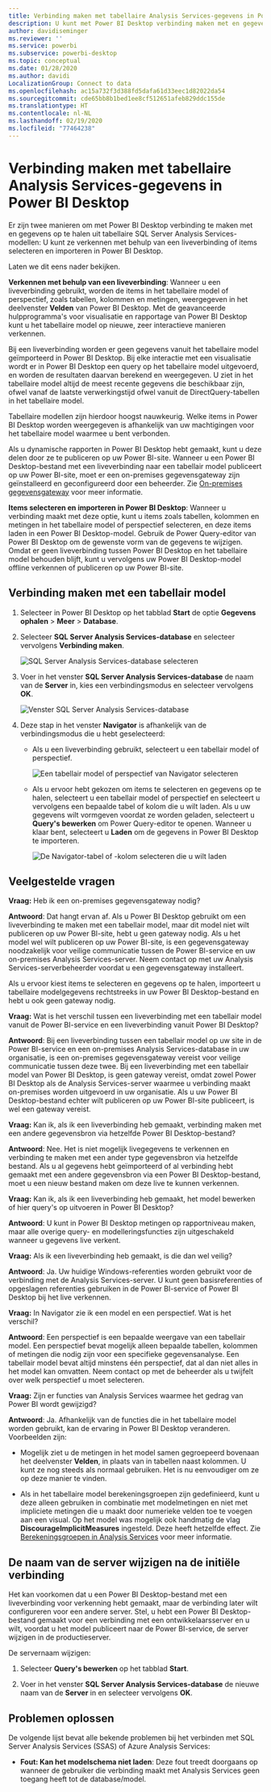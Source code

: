 ```yaml
---
title: Verbinding maken met tabellaire Analysis Services-gegevens in Power BI Desktop
description: U kunt met Power BI Desktop verbinding maken met en gegevens ophalen uit tabellaire SQL Server Analysis Services-modellen door ofwel een liveverbinding te gebruiken ofwel door items te selecteren en importeren in Power BI Desktop.
author: davidiseminger
ms.reviewer: ''
ms.service: powerbi
ms.subservice: powerbi-desktop
ms.topic: conceptual
ms.date: 01/28/2020
ms.author: davidi
LocalizationGroup: Connect to data
ms.openlocfilehash: ac15a732f3d388fd5dafa61d33eec1d82022da54
ms.sourcegitcommit: cde65bb8b1bed1ee8cf512651afeb829ddc155de
ms.translationtype: HT
ms.contentlocale: nl-NL
ms.lasthandoff: 02/19/2020
ms.locfileid: "77464238"
---
```

# <a name="connect-to-analysis-services-tabular-data-in-power-bi-desktop"></a>Verbinding maken met tabellaire Analysis Services-gegevens in Power BI Desktop
Er zijn twee manieren om met Power BI Desktop verbinding te maken met en gegevens op te halen uit tabellaire SQL Server Analysis Services-modellen: U kunt ze verkennen met behulp van een liveverbinding of items selecteren en importeren in Power BI Desktop.

Laten we dit eens nader bekijken.

**Verkennen met behulp van een liveverbinding**: Wanneer u een liveverbinding gebruikt, worden de items in het tabellaire model of perspectief, zoals tabellen, kolommen en metingen, weergegeven in het deelvenster **Velden** van Power BI Desktop. Met de geavanceerde hulpprogramma's voor visualisatie en rapportage van Power BI Desktop kunt u het tabellaire model op nieuwe, zeer interactieve manieren verkennen.

Bij een liveverbinding worden er geen gegevens vanuit het tabellaire model geïmporteerd in Power BI Desktop. Bij elke interactie met een visualisatie wordt er in Power BI Desktop een query op het tabellaire model uitgevoerd, en worden de resultaten daarvan berekend en weergegeven. U ziet in het tabellaire model altijd de meest recente gegevens die beschikbaar zijn, ofwel vanaf de laatste verwerkingstijd ofwel vanuit de DirectQuery-tabellen in het tabellaire model. 

Tabellaire modellen zijn hierdoor hoogst nauwkeurig. Welke items in Power BI Desktop worden weergegeven is afhankelijk van uw machtigingen voor het tabellaire model waarmee u bent verbonden.

Als u dynamische rapporten in Power BI Desktop hebt gemaakt, kunt u deze delen door ze te publiceren op uw Power BI-site. Wanneer u een Power BI Desktop-bestand met een liveverbinding naar een tabellair model publiceert op uw Power BI-site, moet er een on-premises gegevensgateway zijn geïnstalleerd en geconfigureerd door een beheerder. Zie [On-premises gegevensgateway](service-gateway-onprem.md) voor meer informatie.

**Items selecteren en importeren in Power BI Desktop**: Wanneer u verbinding maakt met deze optie, kunt u items zoals tabellen, kolommen en metingen in het tabellaire model of perspectief selecteren, en deze items laden in een Power BI Desktop-model. Gebruik de Power Query-editor van Power BI Desktop om de gewenste vorm van de gegevens te wijzigen. Omdat er geen liveverbinding tussen Power BI Desktop en het tabellaire model behouden blijft, kunt u vervolgens uw Power BI Desktop-model offline verkennen of publiceren op uw Power BI-site.

## <a name="to-connect-to-a-tabular-model"></a>Verbinding maken met een tabellair model
1. Selecteer in Power BI Desktop op het tabblad **Start** de optie **Gegevens ophalen** > **Meer** > **Database**.
   
1. Selecteer **SQL Server Analysis Services-database** en selecteer vervolgens **Verbinding maken**.
   
   ![SQL Server Analysis Services-database selecteren](media/desktop-analysis-services-tabular-data/pbid_sqlas_getdata_as.png)
3. Voer in het venster **SQL Server Analysis Services-database** de naam van de **Server** in, kies een verbindingsmodus en selecteer vervolgens **OK**.
   
   ![Venster SQL Server Analysis Services-database](media/desktop-analysis-services-tabular-data/pbid_sqlas_getdata_as_server.png)
4. Deze stap in het venster **Navigator** is afhankelijk van de verbindingsmodus die u hebt geselecteerd:

   - Als u een liveverbinding gebruikt, selecteert u een tabellair model of perspectief.
  
      ![Een tabellair model of perspectief van Navigator selecteren](media/desktop-analysis-services-tabular-data/pbid_sqlas_getdata_as_live.png)
   - Als u ervoor hebt gekozen om items te selecteren en gegevens op te halen, selecteert u een tabellair model of perspectief en selecteert u vervolgens een bepaalde tabel of kolom die u wilt laden. Als u uw gegevens wilt vormgeven voordat ze worden geladen, selecteert u **Query's bewerken** om Power Query-editor te openen. Wanneer u klaar bent, selecteert u **Laden** om de gegevens in Power BI Desktop te importeren.

      ![De Navigator-tabel of -kolom selecteren die u wilt laden](media/desktop-analysis-services-tabular-data/pbid_sqlas_getdata_as_select.png)

## <a name="frequently-asked-questions"></a>Veelgestelde vragen
**Vraag:** Heb ik een on-premises gegevensgateway nodig?

**Antwoord**: Dat hangt ervan af. Als u Power BI Desktop gebruikt om een liveverbinding te maken met een tabellair model, maar dit model niet wilt publiceren op uw Power BI-site, hebt u geen gateway nodig. Als u het model wel wilt publiceren op uw Power BI-site, is een gegevensgateway noodzakelijk voor veilige communicatie tussen de Power BI-service en uw on-premises Analysis Services-server. Neem contact op met uw Analysis Services-serverbeheerder voordat u een gegevensgateway installeert.

Als u ervoor kiest items te selecteren en gegevens op te halen, importeert u tabellaire modelgegevens rechtstreeks in uw Power BI Desktop-bestand en hebt u ook geen gateway nodig.

**Vraag:** Wat is het verschil tussen een liveverbinding met een tabellair model vanuit de Power BI-service en een liveverbinding vanuit Power BI Desktop?

**Antwoord**: Bij een liveverbinding tussen een tabellair model op uw site in de Power BI-service en een on-premises Analysis Services-database in uw organisatie, is een on-premises gegevensgateway vereist voor veilige communicatie tussen deze twee. Bij een liveverbinding met een tabellair model van Power BI Desktop, is geen gateway vereist, omdat zowel Power BI Desktop als de Analysis Services-server waarmee u verbinding maakt on-premises worden uitgevoerd in uw organisatie. Als u uw Power BI Desktop-bestand echter wilt publiceren op uw Power BI-site publiceert, is wel een gateway vereist.

**Vraag:** Kan ik, als ik een liveverbinding heb gemaakt, verbinding maken met een andere gegevensbron via hetzelfde Power BI Desktop-bestand?

**Antwoord**: Nee. Het is niet mogelijk livegegevens te verkennen en verbinding te maken met een ander type gegevensbron via hetzelfde bestand. Als u al gegevens hebt geïmporteerd of al verbinding hebt gemaakt met een andere gegevensbron via een Power BI Desktop-bestand, moet u een nieuw bestand maken om deze live te kunnen verkennen.

**Vraag:** Kan ik, als ik een liveverbinding heb gemaakt, het model bewerken of hier query's op uitvoeren in Power BI Desktop?

**Antwoord**: U kunt in Power BI Desktop metingen op rapportniveau maken, maar alle overige query- en modelleringsfuncties zijn uitgeschakeld wanneer u gegevens live verkent.

**Vraag:** Als ik een liveverbinding heb gemaakt, is die dan wel veilig?

**Antwoord**: Ja. Uw huidige Windows-referenties worden gebruikt voor de verbinding met de Analysis Services-server. U kunt geen basisreferenties of opgeslagen referenties gebruiken in de Power BI-service of Power BI Desktop bij het live verkennen.

**Vraag:** In Navigator zie ik een model en een perspectief. Wat is het verschil?

**Antwoord**: Een perspectief is een bepaalde weergave van een tabellair model. Een perspectief bevat mogelijk alleen bepaalde tabellen, kolommen of metingen die nodig zijn voor een specifieke gegevensanalyse. Een tabellair model bevat altijd minstens één perspectief, dat al dan niet alles in het model kan omvatten. Neem contact op met de beheerder als u twijfelt over welk perspectief u moet selecteren.

**Vraag:** Zijn er functies van Analysis Services waarmee het gedrag van Power BI wordt gewijzigd?

**Antwoord**: Ja. Afhankelijk van de functies die in het tabellaire model worden gebruikt, kan de ervaring in Power BI Desktop veranderen. Voorbeelden zijn:
* Mogelijk ziet u de metingen in het model samen gegroepeerd bovenaan het deelvenster **Velden**, in plaats van in tabellen naast kolommen. U kunt ze nog steeds als normaal gebruiken. Het is nu eenvoudiger om ze op deze manier te vinden.

* Als in het tabellaire model berekeningsgroepen zijn gedefinieerd, kunt u deze alleen gebruiken in combinatie met modelmetingen en niet met impliciete metingen die u maakt door numerieke velden toe te voegen aan een visual. Op het model was mogelijk ook handmatig de vlag **DiscourageImplicitMeasures** ingesteld. Deze heeft hetzelfde effect. Zie [Berekeningsgroepen in Analysis Services](https://docs.microsoft.com/analysis-services/tabular-models/calculation-groups#benefits) voor meer informatie.

## <a name="to-change-the-server-name-after-initial-connection"></a>De naam van de server wijzigen na de initiële verbinding
Het kan voorkomen dat u een Power BI Desktop-bestand met een liveverbinding voor verkenning hebt gemaakt, maar de verbinding later wilt configureren voor een andere server. Stel, u hebt een Power BI Desktop-bestand gemaakt voor een verbinding met een ontwikkelaarsserver en u wilt, voordat u het model publiceert naar de Power BI-service, de server wijzigen in de productieserver.

De servernaam wijzigen:

1. Selecteer **Query's bewerken** op het tabblad **Start**.

2. Voer in het venster **SQL Server Analysis Services-database** de nieuwe naam van de **Server** in en selecteer vervolgens **OK**.

   
## <a name="troubleshooting"></a>Problemen oplossen 
De volgende lijst bevat alle bekende problemen bij het verbinden met SQL Server Analysis Services (SSAS) of Azure Analysis Services: 

* **Fout: Kan het modelschema niet laden**: Deze fout treedt doorgaans op wanneer de gebruiker die verbinding maakt met Analysis Services geen toegang heeft tot de database/model.

